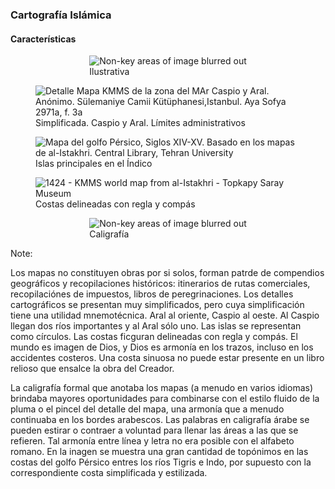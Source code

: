 ### Cartografía Islámica

#### Características

<div class="l-multiple" style="justify-items:center">
  <figure>
    <img class="plain" style="max-height:20vh" data-src="images/islamic-map-balkhi-istakhri-persico.jpg" alt="Non-key areas of image blurred out">
    <figcaption>Ilustrativa</figcaption>
  </figure>
  <figure>
    <img class="plain" style="max-height:20vh" data-src="images/islamic-caract-simplicity.jpg" title="Detalle Mapa KMMS de la zona del MAr Caspio y Aral. Anónimo. Sülemaniye Camii Kütüphanesi,Istanbul. Aya Sofya 2971a, f. 3a">
    <figcaption>Simplificada. Caspio y Aral. Límites administrativos</figcaption>
  </figure>
  <figure>
    <img class="plain" style="max-height:20vh" data-src="images/islamic-caract-islas.jpg" title="Mapa del golfo Pérsico, Siglos XIV-XV. Basado en los mapas de al-Istakhri. Central Library, Tehran University">
    <figcaption>Islas principales en el Índico</figcaption>
  </figure>							
  </div>
  <div class="l-multiple" style="justify-items:center">
  <figure>
    <img class="plain" style="max-height:20vh" data-src="images/islamic-caract-costas.jpg" title="1424 - KMMS world map from al-Istakhri - Topkapy Saray Museum">
    <figcaption>Costas delineadas con regla y compás</figcaption>
  </figure>	
  <figure>
    <img class="plain" style="max-height:20vh" data-src="images/islamic-caract-caligrafia.jpg" alt="Non-key areas of image blurred out">
    <figcaption>Caligrafía</figcaption>
  </figure>
</div>

Note:
							<p>Los mapas no constituyen obras por si solos, forman patrde de compendios geográficos y recopilaciones históricos: itinerarios de rutas comerciales, recopilaciónes de impuestos, libros de peregrinaciones. Los detalles cartográficos se presentan muy simplificados, pero cuya simplificación tiene una utilidad mnemotécnica. Aral al oriente, Caspio al oeste. Al Caspio llegan dos ríos importantes y al Aral sólo uno. Las islas se representan como círculos. Las costas ficguran delineadas con regla y compás. El mundo es imagen de Dios, y Dios es armonía en los trazos, incluso en los accidentes costeros. Una costa sinuosa no puede estar presente en un libro relioso que ensalce la obra del Creador.</p>
							<p>La caligrafía formal que anotaba los mapas (a menudo en varios idiomas) brindaba mayores oportunidades para combinarse con el estilo fluido de la pluma o el pincel del detalle del mapa, una armonía que a menudo continuaba en los bordes arabescos. Las palabras en caligrafía árabe se pueden estirar o contraer a voluntad para llenar las áreas a las que se refieren. Tal armonía entre línea y letra no era posible con el alfabeto romano. En la inagen se muestra una gran cantidad de topónimos en las costas del golfo Pérsico entres los ríos Tigris e Indo, por supuesto con la correspondiente costa simplificada y estilizada.</p>
